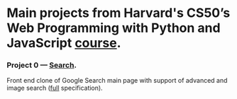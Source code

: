 # Main projects from Harvard's CS50’s Web Programming with Python and JavaScript [course](https://cs50.harvard.edu/web/2020/).

### Project 0 — **[Search](https://github.com/alextoritsin/CS50-Web-Projects/tree/main/project_0_Search)**.
Front end clone of Google Search main page with support of advanced and image search ([full](https://cs50.harvard.edu/web/2020/projects/0/search/#specification) specification).

